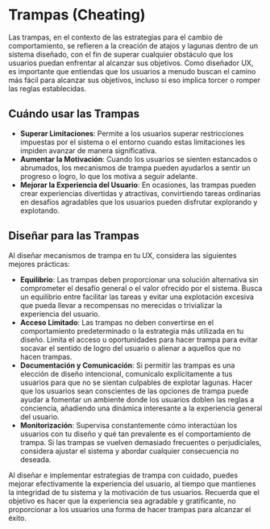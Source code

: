 # Trampas (Cheating)

Las trampas, en el contexto de las estrategias para el cambio de comportamiento, se refieren a la creación de atajos y lagunas dentro de un sistema diseñado, con el fin de superar cualquier obstáculo que los usuarios puedan enfrentar al alcanzar sus objetivos. Como diseñador UX, es importante que entiendas que los usuarios a menudo buscan el camino más fácil para alcanzar sus objetivos, incluso si eso implica torcer o romper las reglas establecidas.

## Cuándo usar las Trampas

- **Superar Limitaciones**: Permite a los usuarios superar restricciones impuestas por el sistema o el entorno cuando estas limitaciones les impiden avanzar de manera significativa.
- **Aumentar la Motivación**: Cuando los usuarios se sienten estancados o abrumados, los mecanismos de trampa pueden ayudarlos a sentir un progreso o logro, lo que los motiva a seguir adelante.
- **Mejorar la Experiencia del Usuario**: En ocasiones, las trampas pueden crear experiencias divertidas y atractivas, convirtiendo tareas ordinarias en desafíos agradables que los usuarios pueden disfrutar explorando y explotando.

## Diseñar para las Trampas

Al diseñar mecanismos de trampa en tu UX, considera las siguientes mejores prácticas:

- **Equilibrio**: Las trampas deben proporcionar una solución alternativa sin comprometer el desafío general o el valor ofrecido por el sistema. Busca un equilibrio entre facilitar las tareas y evitar una explotación excesiva que pueda llevar a recompensas no merecidas o trivializar la experiencia del usuario.
- **Acceso Limitado**: Las trampas no deben convertirse en el comportamiento predeterminado o la estrategia más utilizada en tu diseño. Limita el acceso u oportunidades para hacer trampa para evitar socavar el sentido de logro del usuario o alienar a aquellos que no hacen trampas.
- **Documentación y Comunicación**: Si permitir las trampas es una elección de diseño intencional, comunícalo explícitamente a tus usuarios para que no se sientan culpables de explotar lagunas. Hacer que los usuarios sean conscientes de las opciones de trampa puede ayudar a fomentar un ambiente donde los usuarios doblen las reglas a conciencia, añadiendo una dinámica interesante a la experiencia general del usuario.
- **Monitorización**: Supervisa constantemente cómo interactúan los usuarios con tu diseño y qué tan prevalente es el comportamiento de trampa. Si las trampas se vuelven demasiado frecuentes o perjudiciales, considera ajustar el sistema y abordar cualquier consecuencia no deseada.

Al diseñar e implementar estrategias de trampa con cuidado, puedes mejorar efectivamente la experiencia del usuario, al tiempo que mantienes la integridad de tu sistema y la motivación de tus usuarios. Recuerda que el objetivo es hacer que la experiencia sea agradable y gratificante, no proporcionar a los usuarios una forma de hacer trampas para alcanzar el éxito.
